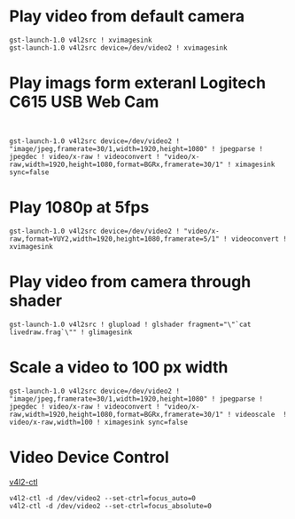 # Play video from default camera 
```
gst-launch-1.0 v4l2src ! xvimagesink
gst-launch-1.0 v4l2src device=/dev/video2 ! xvimagesink
```


# Play imags form exteranl Logitech C615 USB Web Cam
```


gst-launch-1.0 v4l2src device=/dev/video2 ! "image/jpeg,framerate=30/1,width=1920,height=1080" ! jpegparse ! jpegdec ! video/x-raw ! videoconvert ! "video/x-raw,width=1920,height=1080,format=BGRx,framerate=30/1" ! ximagesink sync=false
```


# Play 1080p at 5fps
```
gst-launch-1.0 v4l2src device=/dev/video2 ! "video/x-raw,format=YUY2,width=1920,height=1080,framerate=5/1" ! videoconvert ! xvimagesink
```


# Play video from camera through shader
```
gst-launch-1.0 v4l2src ! glupload ! glshader fragment="\"`cat livedraw.frag`\"" ! glimagesink
```


# Scale a video to 100 px width
```
gst-launch-1.0 v4l2src device=/dev/video2 ! "image/jpeg,framerate=30/1,width=1920,height=1080" ! jpegparse ! jpegdec ! video/x-raw ! videoconvert ! "video/x-raw,width=1920,height=1080,format=BGRx,framerate=30/1" ! videoscale  ! video/x-raw,width=100 ! ximagesink sync=false
```


# Video Device Control
[v4l2-ctl](https://www.mankier.com/1/v4l2-ctl)

```
v4l2-ctl -d /dev/video2 --set-ctrl=focus_auto=0
v4l2-ctl -d /dev/video2 --set-ctrl=focus_absolute=0
```
